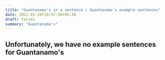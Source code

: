 ```yaml
---
title: "Guantanamo's in a sentence | Guantanamo's example sentences"
date: 2021-01-20T19:57:50+05:30
draft: falses
summary: "Guantanamo's"
---
```

## Unfortunately, we have no example sentences for Guantanamo's                 

